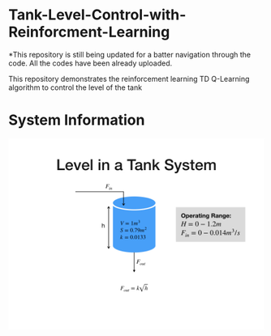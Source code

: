 # Tank-Level-Control-with-Reinforcment-Learning

*This repository is still being updated for a batter navigation through the code. All the codes have been already uploaded.

This repository demonstrates the reinforcement learning TD Q-Learning algorithm to control the level of the tank


# System Information
![](Assets/system.jpeg)
